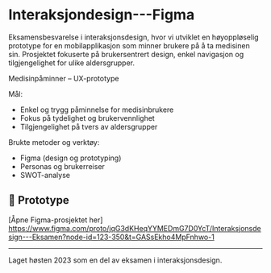 # Interaksjondesign---Figma
Eksamensbesvarelse i interaksjonsdesign, hvor vi utviklet en høyoppløselig prototype for en mobilapplikasjon som minner brukere på å ta medisinen sin. Prosjektet fokuserte på brukersentrert design, enkel navigasjon og tilgjengelighet for ulike aldersgrupper.

Medisinpåminner – UX-prototype


Mål:
- Enkel og trygg påminnelse for medisinbrukere
- Fokus på tydelighet og brukervennlighet
- Tilgjengelighet på tvers av aldersgrupper

Brukte metoder og verktøy:

- Figma (design og prototyping)
- Personas og brukerreiser
- SWOT-analyse

## 🔗 Prototype

[Åpne Figma-prosjektet her] https://www.figma.com/proto/jqG3dKHeqYYMEDmG7D0YcT/Interaksjonsdesign---Eksamen?node-id=123-350&t=GASsEkho4MpFnhwo-1 


---

 Laget høsten 2023 som en del av eksamen i interaksjonsdesign.

